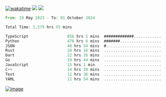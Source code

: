 [![wakatime](https://wakatime.com/badge/user/00eead22-fb14-4dd0-ab8a-3625cafbd50d.svg)](https://wakatime.com/@00eead22-fb14-4dd0-ab8a-3625cafbd50d)
![](https://komarev.com/ghpvc/?username=flatypus)
![](https://pixel.flatypus.me/flatypus?type=tracker)
<!--START_SECTION:waka-->

```rust
From: 19 May 2023 - To: 01 October 2024

Total Time: 1,579 hrs 55 mins

TypeScript                 856 hrs 5 mins  #############............   53.93 %
Python                     476 hrs 6 mins  #######..................   29.99 %
JSON                       48 hrs 54 mins  #........................   03.08 %
Rust                       28 hrs 16 mins  .........................   01.78 %
Dart                       22 hrs 26 mins  .........................   01.41 %
Go                         19 hrs 44 mins  .........................   01.24 %
JavaScript                 15 hrs 1 min    .........................   00.95 %
C++                        14 hrs 30 mins  .........................   00.91 %
Text                       12 hrs 36 mins  .........................   00.79 %
YAML                       11 hrs 54 mins  .........................   00.75 %
```

<!--END_SECTION:waka-->
[<img alt="image" src="https://github.com/flatypus/flatypus/assets/68029599/0a302dc1-501c-43a0-ae8d-37ec4817f3bd">](https://flatypus.me)


